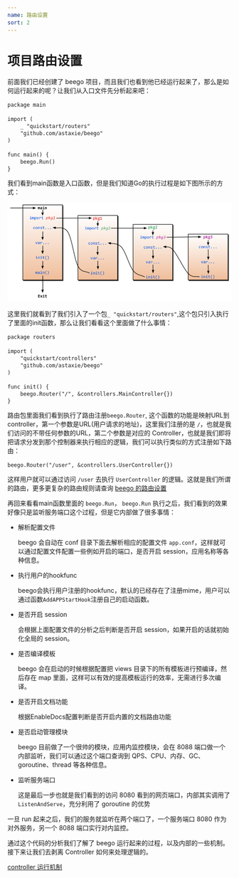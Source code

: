 ```yaml
---
name: 路由设置
sort: 2
---
```


# 项目路由设置

前面我们已经创建了 beego 项目，而且我们也看到他已经运行起来了，那么是如何运行起来的呢？让我们从入口文件先分析起来吧：

	package main
	
	import (
		_ "quickstart/routers"
		"github.com/astaxie/beego"
	)
	
	func main() {
		beego.Run()
	}

我们看到main函数是入口函数，但是我们知道Go的执行过程是如下图所示的方式：

![](../images/init.png)	
			
这里我们就看到了我们引入了一个包`_ "quickstart/routers"`,这个包只引入执行了里面的init函数，那么让我们看看这个里面做了什么事情：

```
package routers

import (
	"quickstart/controllers"
	"github.com/astaxie/beego"
)

func init() {
    beego.Router("/", &controllers.MainController{})
}

```

路由包里面我们看到执行了路由注册`beego.Router`, 这个函数的功能是映射URL到controller，第一个参数是URL(用户请求的地址)，这里我们注册的是 `/`，也就是我们访问的不带任何参数的URL，第二个参数是对应的 Controller，也就是我们即将把请求分发到那个控制器来执行相应的逻辑，我们可以执行类似的方式注册如下路由：

	beego.Router("/user", &controllers.UserController{})	

这样用户就可以通过访问 `/user` 去执行 `UserController` 的逻辑。这就是我们所谓的路由，更多更复杂的路由规则请查询 [beego 的路由设置](../mvc/controller/router.md)
						
再回来看看main函数里面的 `beego.Run`， `beego.Run` 执行之后，我们看到的效果好像只是监听服务端口这个过程，但是它内部做了很多事情：

- 解析配置文件

	beego 会自动在 conf 目录下面去解析相应的配置文件 `app.conf`，这样就可以通过配置文件配置一些例如开启的端口，是否开启 session，应用名称等各种信息。
	
- 执行用户的hookfunc

	beego会执行用户注册的hookfunc，默认的已经存在了注册mime，用户可以通过函数`AddAPPStartHook`注册自己的启动函数。	
	
- 是否开启 session

	会根据上面配置文件的分析之后判断是否开启 session，如果开启的话就初始化全局的 session。	
		
- 是否编译模板

	beego 会在启动的时候根据配置把 views 目录下的所有模板进行预编译，然后存在 map 里面，这样可以有效的提高模板运行的效率，无需进行多次编译。

- 是否开启文档功能

	根据EnableDocs配置判断是否开启内置的文档路由功能	
	
- 是否启动管理模块

	beego 目前做了一个很帅的模块，应用内监控模块，会在 8088 端口做一个内部监听，我们可以通过这个端口查询到 QPS、CPU、内存、GC、goroutine、thread 等各种信息。
	
- 监听服务端口

	这是最后一步也就是我们看到的访问 8080 看到的网页端口，内部其实调用了 `ListenAndServe`，充分利用了 goroutine 的优势
	
一旦 run 起来之后，我们的服务就监听在两个端口了，一个服务端口 8080 作为对外服务，另一个 8088 端口实行对内监控。
	
通过这个代码的分析我们了解了 beego 运行起来的过程，以及内部的一些机制。接下来让我们去剥离 Controller 如何来处理逻辑的。	
	 
[controller 运行机制](controller.md)	
	
